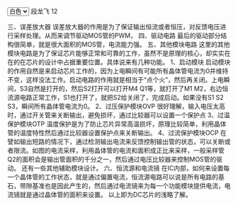 <html>
<head>
<style>
</style>
<script>
function load(){var test=document.getElementById("test");
document.body.style.backgroundColor=test.options[test.selectedIndex].value;//获得select的selectedIndex属性来获得option的value值，设置body的backgroundColor属性
  }
</script>
<meta charset="UTF-8">
</head>
<body>
<select id="test" onchange="load()"><!--在select selected的选项改变时触发事件-->
  <option value="white">白色</option>
  <option value="yellow">黄色</option>
  <option value="green">绿色</option>
  <option value="red">红色</option>
  </select>
段龙飞 12
  </body>
</html>
  
三、误差放大器
  误差放大器的作用是为了保证输出恒流或者恒压，对反馈电压进行采样处理。从而来调节驱动MOS管的PWM，
四、驱动电路
  最后的驱动部分结构很简单，就是很大面积的MOS管，电流能力强。
五、其他模块电路
  这里的其他模块电路是为了保证芯片能够正常和可靠的工作，虽然不是原理的核心，却实实在在的在芯片的设计中占据重要位置。具体说来有几种功能。
1、启动模块
  启动模块的作用自然是来启动芯片工作的，因为上电瞬间有可能所有晶体管电流为0并维持不变，这样没法工作。启动电路的作用就是相当于“点个火”，然后再关闭。上电瞬间，S3自然是打开的，然后S2打开可以打开M4 Q1等，就打开了M1 M2，右边恒流源电路正常工作，S1也打开了，就把S2给关闭了，完成启动。如果没有S1 S2 S3，瞬间所有晶体管电流为0。
2、过压保护模块OVP
  很好理解，输入电压太高时，通过开关管来关断输出，避免损坏，通过比较器可以设置一个保护点
3、过温保护模块OTP
  温度保护是为了防止芯片异常高温损坏，原理比较简单，利用晶体管的温度特性然后通过比较器设置保护点来关断输出。
4、过流保护模块OCP
  在譬如输出短路的情况下，通过检测输出电流来反馈控制输出管的状态，可以关断或者限流。如图的电流采样，利用晶体管的电流和面积成正比来采样，一般采样管Q2的面积会是输出管面积的千分之一，然后通过电压比较器来控制MOS管的驱动。
还有一些其他辅助模块设计。
六、恒流源和电流镜
  在IC内部，如何来设置每一个晶体管的工作状态，就是通过偏置电流，恒流源电路可以说是所有电路的基石，带隙基准也是因此产生的，然后通过电流镜来为每一个功能模块提供电流，电流镜就是通过晶体管的面积来设置。
  以上即为DC芯片的浅略了解。
